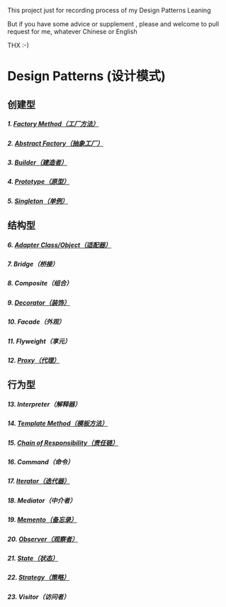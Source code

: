 
This project just for recording process of my Design Patterns Leaning

But if you have some advice or supplement , please and welcome to pull request for me, whatever Chinese or English

THX :-)

# Design Patterns (设计模式)

## 创建型

##### 1. <a href="https://github.com/InnoFang/DesignPatterns/tree/master/src/io/innofang/FactoryMethod">Factory Method（工厂方法）</a>

##### 2. <a href="https://github.com/InnoFang/DesignPatterns/tree/master/src/io/innofang/AbstractFactory">Abstract Factory（抽象工厂）</a>

##### 3. <a href="https://github.com/InnoFang/DesignPatterns/tree/master/src/io/innofang/Builder">Builder（建造者）</a>

##### 4. <a href="https://github.com/InnoFang/DesignPatterns/tree/master/src/io/innofang/Prototype">Prototype（原型）</a>

##### 5. <a href="https://github.com/InnoFang/DesignPatterns/tree/master/src/io/innofang/Singleton">Singleton（单例）</a>

## 结构型

##### 6.  <a href="https://github.com/InnoFang/DesignPatterns/tree/master/src/io/innofang/Adapter">Adapter Class/Object（适配器）</a>

##### 7.  Bridge（桥接）

##### 8.  Composite（组合）

##### 9.  <a href="https://github.com/InnoFang/DesignPatterns/tree/master/src/io/innofang/Decorator">Decorator（装饰）</a>

##### 10. Facade（外观）

##### 11. Flyweight（享元）

##### 12. <a href="https://github.com/InnoFang/DesignPatterns/tree/master/src/io/innofang/Proxy">Proxy（代理）</a>

## 行为型

##### 13. Interpreter（解释器）

##### 14. <a href="https://github.com/InnoFang/DesignPatterns/tree/master/src/io/innofang/TemplateMethod">Template Method（模板方法）</a>

##### 15. <a href="https://github.com/InnoFang/DesignPatterns/tree/master/src/io/innofang/ChainOfResponsibility">Chain of Responsibility（责任链）</a>

##### 16. Command（命令）

##### 17. <a href="https://github.com/InnoFang/DesignPatterns/tree/master/src/io/innofang/Iterator">Iterator（迭代器）</a>

##### 18. Mediator（中介者）

##### 19. <a href="https://github.com/InnoFang/DesignPatterns/tree/master/src/io/innofang/Memento">Memento（备忘录）</a>

##### 20. <a href="https://github.com/InnoFang/DesignPatterns/tree/master/src/io/innofang/Observer">Observer（观察者）</a>

##### 21. <a href="https://github.com/InnoFang/DesignPatterns/tree/master/src/io/innofang/State">State（状态）</a>

##### 22. <a href="https://github.com/InnoFang/DesignPatterns/tree/master/src/io/innofang/Strategy">Strategy（策略）</a>

##### 23. Visitor（访问者）
